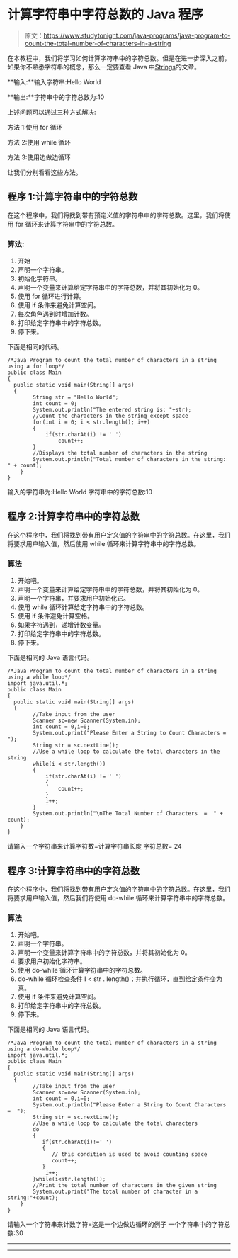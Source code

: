 # 计算字符串中字符总数的 Java 程序

> 原文：<https://www.studytonight.com/java-programs/java-program-to-count-the-total-number-of-characters-in-a-string>

在本教程中，我们将学习如何计算字符串中的字符总数。但是在进一步深入之前，如果你不熟悉字符串的概念，那么一定要查看 Java 中[Strings](https://www.studytonight.com/java/string-handling-in-java.php)的文章。

**输入:**输入字符串:Hello World

**输出:**字符串中的字符总数为:10

上述问题可以通过三种方式解决:

方法 1:使用 for 循环

方法 2:使用 while 循环

方法 3:使用边做边循环

让我们分别看看这些方法。

## 程序 1:计算字符串中的字符总数

在这个程序中，我们将找到带有预定义值的字符串中的字符总数。这里，我们将使用 for 循环来计算字符串中的字符总数。

### 算法:

1.  开始
2.  声明一个字符串。
3.  初始化字符串。
4.  声明一个变量来计算给定字符串中的字符总数，并将其初始化为 0。
5.  使用 for 循环进行计算。
6.  使用 if 条件来避免计算空间。
7.  每次角色遇到时增加计数。
8.  打印给定字符串中的字符总数。
9.  停下来。

下面是相同的代码。

```
/*Java Program to count the total number of characters in a string using a for loop*/
public class Main
{
  public static void main(String[] args) 
  {    
        String str = "Hello World";    
        int count = 0;    
        System.out.println("The entered string is: "+str);    
        //Count the characters in the string except space    
        for(int i = 0; i < str.length(); i++) 
        {    
            if(str.charAt(i) != ' ')    
                count++;    
        }                
        //Displays the total number of characters in the string    
        System.out.println("Total number of characters in the string: " + count);    
    }      
}
```

输入的字符串为:Hello World
字符串中的字符总数:10

## 程序 2:计算字符串中的字符总数

在这个程序中，我们将找到带有用户定义值的字符串中的字符总数。在这里，我们将要求用户输入值，然后使用 while 循环来计算字符串中的字符总数。

### 算法

1.  开始吧。
2.  声明一个变量来计算给定字符串中的字符总数，并将其初始化为 0。
3.  声明一个字符串，并要求用户初始化它。
4.  使用 while 循环计算给定字符串中的字符总数。
5.  使用 if 条件避免计算空格。
6.  如果字符遇到，递增计数变量。
7.  打印给定字符串中的字符总数。
8.  停下来。

下面是相同的 Java 语言代码。

```
/*Java Program to count the total number of characters in a string using a while loop*/
import java.util.*;
public class Main
{
  public static void main(String[] args) 
  {    
        //Take input from the user
        Scanner sc=new Scanner(System.in);    
        int count = 0,i=0;    
        System.out.print("Please Enter a String to Count Characters =  ");
		String str = sc.nextLine();
		//Use a while loop to calculate the total characters in the string
		while(i < str.length())
		{
			if(str.charAt(i) != ' ') 
			{
				count++;
			}
			i++;
		}		
		System.out.println("\nThe Total Number of Characters  =  " + count);        
    }      
}
```

请输入一个字符串来计算字符数=计算字符串长度
字符总数= 24

## 程序 3:计算字符串中的字符总数

在这个程序中，我们将找到带有用户定义值的字符串中的字符总数。在这里，我们将要求用户输入值，然后我们将使用 do-while 循环来计算字符串中的字符总数。

### 算法

1.  开始吧。
2.  声明一个字符串。
3.  声明一个变量来计算字符串中的字符总数，并将其初始化为 0。
4.  要求用户初始化字符串。
5.  使用 do-while 循环计算字符串中的字符总数。
6.  do-while 循环检查条件 I < str . length()；并执行循环，直到给定条件变为真。
7.  使用 if 条件来避免计算空间。
8.  打印给定字符串中的字符总数。
9.  停下来。

下面是相同的 Java 语言代码。

```
/*Java Program to count the total number of characters in a string using a do-while loop*/
import java.util.*;
public class Main
{
  public static void main(String[] args) 
  {    
        //Take input from the user
        Scanner sc=new Scanner(System.in);    
        int count = 0,i=0;    
        System.out.println("Please Enter a String to Count Characters =  ");
		String str = sc.nextLine();
		//Use a while loop to calculate the total characters
		do 
		{
           if(str.charAt(i)!=' ')
           {
              // this condition is used to avoid counting space
              count++;
           }
            i++;
        }while(i<str.length());
        //Print the total number of characters in the given string
        System.out.print("The total number of character in a string:"+count);
    }      
}
```

请输入一个字符串来计数字符=这是一个边做边循环的例子
一个字符串中的字符总数:30

* * *

* * *